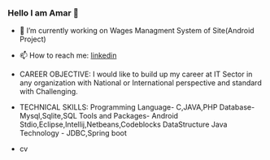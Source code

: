 ### Hello I am Amar 👋


- 🔭 I’m currently working on Wages Managment System of Site(Android Project)
 
- 📫 How to reach me:  [linkedin](https://www.linkedin.com/in/amar-kumar-das/)

- CAREER OBJECTIVE: I would like to build up my career at IT Sector in any organization with National or International perspective and standard with Challenging.
- TECHNICAL SKILLS: Programming Language- C,JAVA,PHP
                    Database- Mysql,Sqlite,SQL
                    Tools and Packages- Android Stdio,Eclipse,Intellij,Netbeans,Codeblocks
                    DataStructure
                    Java Technology - JDBC,Spring boot
- cv


 
 
